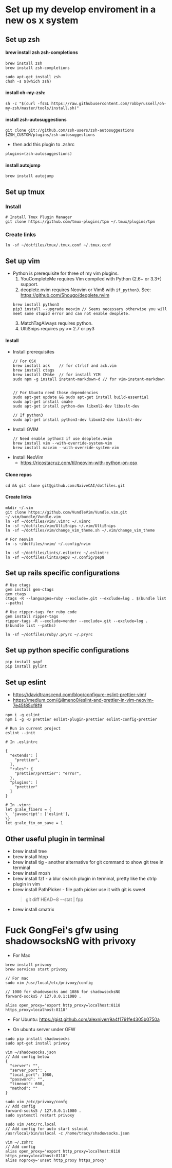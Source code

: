 # Set up my develop enviroment in a new os x system
## Set up zsh
#### brew install zsh zsh-completions
```
brew install zsh
brew install zsh-completions

sudo apt-get install zsh
chsh -s $(which zsh)
```
#### install oh-my-zsh:
```
sh -c "$(curl -fsSL https://raw.githubusercontent.com/robbyrussell/oh-my-zsh/master/tools/install.sh)"
```
#### install zsh-autosuggestions
```
git clone git://github.com/zsh-users/zsh-autosuggestions $ZSH_CUSTOM/plugins/zsh-autosuggestions
```
- then add this plugin to .zshrc
```
plugins=(zsh-autosuggestions)
```
#### install autojump
```
brew install autojump
```

## Set up tmux
### Install
```
# Install Tmux Plugin Manager
git clone https://github.com/tmux-plugins/tpm ~/.tmux/plugins/tpm
```
### Create links
```
ln -sf ~/dotfiles/tmux/.tmux.conf ~/.tmux.conf
```

## Set up vim
- Python is prerequisite for three of my vim plugins.
  1. YouCompleteMe requires Vim compiled with Python (2.6+ or 3.3+) support.
  2. deoplete.nvim requires Neovim or Vim8 with `if_python3`. See: https://github.com/Shougo/deoplete.nvim
    ```
    brew install python3
    pip3 install --upgrade neovim // Seems necessary otherwise you will meet some stupid error and can not enable deoplete.
    ```
  3. MatchTagAlways requires python.
  4. UltiSnips requires py >= 2.7 or py3

#### Install
- Install prerequisites
  ```
  // For OSX
  brew install ack    // for ctrlsf and ack.vim
  brew install ctags
  brew install CMake  // for install YCM
  sudo npm -g install instant-markdown-d // for vim-instant-markdown


  // For Ubuntu need those dependencies
  sudo apt-get update && sudo apt-get install build-essential
  sudo apt-get install cmake
  sudo apt-get install python-dev libxml2-dev libxslt-dev

  // If python3
  sudo apt-get install python3-dev libxml2-dev libxslt-dev
  ```
- Install GVIM
  ```
  // Need enable python3 if use deoplete.nvim
  brew install vim --with-override-system-vim
  brew install macvim --with-override-system-vim
  ```
- Install NeoVim
  - https://ricostacruz.com/til/neovim-with-python-on-osx

#### Clone repos
```
cd && git clone git@github.com:NaiveCAI/dotfiles.git
```
#### Create links
```
mkdir ~/.vim
git clone https://github.com/VundleVim/Vundle.vim.git ~/.vim/bundle/Vundle.vim
ln -sf ~/dotfiles/vim/.vimrc ~/.vimrc
ln -sf ~/dotfiles/vim/UltiSnips ~/.vim/UltiSnips
ln -sf ~/dotfiles/vim/change_vim_theme.sh ~/.vim/change_vim_theme

# For neovim
ln -s ~/dotfiles/nvim/ ~/.config/nvim

ln -sf ~/dotfiles/lints/.eslintrc ~/.eslintrc
ln -sf ~/dotfiles/lints/pep8 ~/.config/pep8
```

## Set up rails specific configurations
```
# Use ctags
gem install gem-ctags
gem ctags
ctags -R --languages=ruby --exclude=.git --exclude=log . $(bundle list --paths)

# Use ripper-tags for ruby code
gem install ripper-tags
ripper-tags -R --exclude=vendor --exclude=.git --exclude=log . $(bundle list --paths)

ln -sf ~/dotfiles/ruby/.pryrc ~/.pryrc
```

## Set up python specific configurations
```
pip install yapf
pip install pylint
```

## Set up eslint
- https://davidtranscend.com/blog/configure-eslint-prettier-vim/
- https://medium.com/@jimeno0/eslint-and-prettier-in-vim-neovim-7e45f85cf8f9

```
npm i -g eslint
npm i -g -D prettier eslint-plugin-prettier eslint-config-prettier

# Run in current project
eslint --init

# In .eslintrc

{
  "extends": [
    "prettier",
  ],
  "rules": {
    "prettier/prettier": "error",
  },
  "plugins": [
    "prettier"
  ]
}

# In .vimrc
let g:ale_fixers = {
\  'javascript': ['eslint'],
\}
let g:ale_fix_on_save = 1
```

## Other useful plugin in terminal
- brew install tree
- brew install htop
- brew install tig        - another alternative for git command to show git tree in terminal
- brew install mosh
- brew install fzf        - a blur search plugin in terminal, pretty like the ctrlp plugin in vim
- brew install PathPicker - file path picker use it with git is sweet
  > git diff HEAD~8 --stat | fpp
- brew install cmatrix


# Fuck GongFei's gfw using shadowsocksNG with privoxy
- For Mac
```
brew install privoxy
brew services start privoxy

// For mac
sudo vim /usr/local/etc/privoxy/config

// 1080 for shadowsocks and 1086 for shadowsocksNG
forward-socks5 / 127.0.0.1:1080 .

alias open_proxy='export http_proxy=localhost:8118 https_proxy=localhost:8118'
```
- For Ubuntu: https://gist.github.com/alexniver/9a4f1791fe4305b0750a

- On ubuntu server under GFW
```
sudo pip install shadowsocks
sudo apt-get install privoxy

vim ~/shadowsocks.json
// Add config below
{
  "server": "",
  "server_port": ,
  "local_port": 1080,
  "password": "",
  "timeout": 600,
  "method": ""
}

sudo vim /etc/privoxy/confg
// Add config
forward-socks5 / 127.0.0.1:1080 .
sudo systemctl restart privoxy

sudo vim /etc/rc.local
// Add config for auto start sslocal
/usr/local/bin/sslocal -c /home/tracy/shadowsocks.json

vim ~/.zshrc
// Add config
alias open_proxy='export http_proxy=localhost:8118 https_proxy=localhost:8118'
alias noproxy='unset http_proxy https_proxy'
```
